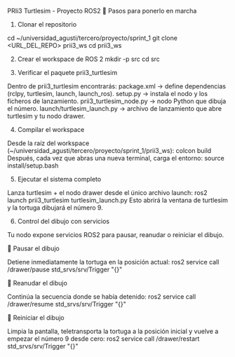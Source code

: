 PRIi3 Turtlesim - Proyecto ROS2
🚀 Pasos para ponerlo en marcha

1. Clonar el repositorio

cd ~/universidad_agusti/tercero/proyecto/sprint_1
git clone <URL_DEL_REPO> prii3_ws
cd prii3_ws


2. Crear el workspace de ROS 2
mkdir -p src
cd src


3. Verificar el paquete prii3_turtlesim

Dentro de prii3_turtlesim encontrarás:
package.xml → define dependencias (rclpy, turtlesim, launch, launch_ros).
setup.py → instala el nodo y los ficheros de lanzamiento.
prii3_turtlesim_node.py → nodo Python que dibuja el número.
launch/turtlesim_launch.py → archivo de lanzamiento que abre turtlesim y tu nodo drawer.


4. Compilar el workspace

Desde la raíz del workspace (~/universidad_agusti/tercero/proyecto/sprint_1/prii3_ws):
colcon build
Después, cada vez que abras una nueva terminal, carga el entorno:
source install/setup.bash


5. Ejecutar el sistema completo

Lanza turtlesim + el nodo drawer desde el único archivo launch:
ros2 launch prii3_turtlesim turtlesim_launch.py
Esto abrirá la ventana de turtlesim y la tortuga dibujará el número 9.

6. Control del dibujo con servicios

Tu nodo expone servicios ROS2 para pausar, reanudar o reiniciar el dibujo.

📌 Pausar el dibujo

Detiene inmediatamente la tortuga en la posición actual:
ros2 service call /drawer/pause std_srvs/srv/Trigger "{}"

📌 Reanudar el dibujo

Continúa la secuencia donde se había detenido:
ros2 service call /drawer/resume std_srvs/srv/Trigger "{}"

📌 Reiniciar el dibujo

Limpia la pantalla, teletransporta la tortuga a la posición inicial y vuelve a empezar el número 9 desde cero:
ros2 service call /drawer/restart std_srvs/srv/Trigger "{}"

